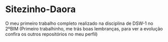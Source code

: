 # Sitezinho-Daora
O meu primeiro trabalho completo realizado na disciplina de DSW-1 no 2ºBIM (Primeiro trabalhinho, me trás boas lembranças, para ver a evolução confira os outros repositórios no meu perfil)
